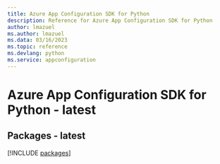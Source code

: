 ```yaml
---
title: Azure App Configuration SDK for Python
description: Reference for Azure App Configuration SDK for Python
author: lmazuel
ms.author: lmazuel
ms.data: 03/16/2023
ms.topic: reference
ms.devlang: python
ms.service: appconfiguration
---
```

# Azure App Configuration SDK for Python - latest
## Packages - latest
[!INCLUDE [packages](app-configuration-index.md)]